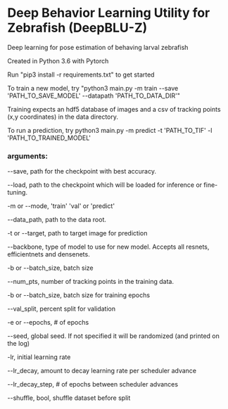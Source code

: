 # Deep Behavior Learning Utility for Zebrafish (DeepBLU-Z)
Deep learning for pose estimation of behaving larval zebrafish

Created in Python 3.6 with Pytorch

Run "pip3 install -r requirements.txt" to get started

To train a new model, try "python3 main.py -m train --save 'PATH_TO_SAVE_MODEL' --datapath 'PATH_TO_DATA_DIR'"

Training expects an hdf5 database of images and a csv of tracking points (x,y coordinates) in the data directory.

To run a prediction, try python3 main.py -m predict -t 'PATH_TO_TIF' -l 'PATH_TO_TRAINED_MODEL'

### arguments:

--save, path for the checkpoint with best accuracy.

--load, path to the checkpoint which will be loaded for inference or fine-tuning.

-m or --mode, 'train' 'val' or 'predict'

--data_path, path to the data root.

-t or --target, path to target image for prediction

--backbone, type of model to use for new model. Accepts all resnets, efficientnets and densenets.

-b or --batch_size, batch size

--num_pts, number of tracking points in the training data.

-b or --batch_size, batch size for training epochs

--val_split, percent split for validation

-e or --epochs, # of epochs

--seed, global seed. If not specified it will be randomized (and printed on the log)

-lr, initial learning rate

--lr_decay, amount to decay learning rate per scheduler advance

--lr_decay_step, # of epochs between scheduler advances

--shuffle, bool, shuffle dataset before split